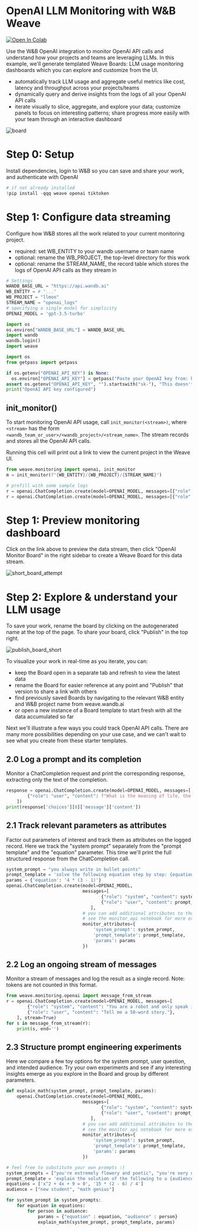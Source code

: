 # OpenAI LLM Monitoring with W&B Weave

[![Open In Colab](https://colab.research.google.com/assets/colab-badge.svg)](https://colab.research.google.com/github/wandb/weave/blob/master/examples/monitoring/openai_client_quickstart.ipynb)

Use the W&B OpenAI integration to monitor OpenAI API calls and understand how your projects and teams are leveraging LLMs.
In this example, we'll generate templated Weave Boards: LLM usage monitoring dashboards which you can explore and customize from the UI.
 
* automatically track LLM usage and aggregate useful metrics like  cost, latency and throughput across your projects/teams
* dynamically query and derive insights from the logs of all your OpenAI API calls
* iterate visually to slice, aggregate, and explore your data; customize panels to focus on interesting patterns; share progress more easily with your team through an interactive dashboard

![board](https://raw.githubusercontent.com/wandb/weave/master/docs/assets/full_board_view.png)

# Step 0: Setup

Install dependencies, login to W&B so you can save and share your work, and authenticate with OpenAI


```python
# if not already installed
!pip install -qqq weave openai tiktoken
```

# Step 1: Configure data streaming

Configure how W&B stores all the work related to your current monitoring project.
* required: set WB_ENTITY to your wandb username or team name
* optional: rename the WB_PROJECT, the top-level directory for this work
* optional: rename the STREAM_NAME, the record table which stores the logs of OpenAI API calls as they stream in


```python
# Settings
WANDB_BASE_URL = "https://api.wandb.ai"
WB_ENTITY = # "..."
WB_PROJECT = "llmon"
STREAM_NAME = "openai_logs"
# specifying a single model for simplicity
OPENAI_MODEL = 'gpt-3.5-turbo'
```


```python
import os
os.environ["WANDB_BASE_URL"] = WANDB_BASE_URL
import wandb
wandb.login()
import weave
```


```python
import os
from getpass import getpass

if os.getenv("OPENAI_API_KEY") is None:
  os.environ["OPENAI_API_KEY"] = getpass("Paste your OpenAI key from: https://platform.openai.com/account/api-keys\n")
assert os.getenv("OPENAI_API_KEY", "").startswith("sk-"), "This doesn't look like a valid OpenAI API key"
print("OpenAI API key configured")
```

## init_monitor()

To start monitoring OpenAI API usage, call `init_monitor(<stream>)`, where `<stream>` has the form `<wandb_team_or_user>/<wandb_project>/<stream_name>`. The stream records and stores all the OpenAI API calls.

Running this cell will print out a link to view the current project in the Weave UI.


```python
from weave.monitoring import openai, init_monitor
m = init_monitor(f"{WB_ENTITY}/{WB_PROJECT}/{STREAM_NAME}")

# prefill with some sample logs
r = openai.ChatCompletion.create(model=OPENAI_MODEL, messages=[{"role": "user", "content": "hello world!"}])
r = openai.ChatCompletion.create(model=OPENAI_MODEL, messages=[{"role": "user", "content": "what is 2+2?"}])
```

# Step 1: Preview monitoring dashboard

Click on the link above to preview the data stream, then click "OpenAI Monitor Board" in the right sidebar to create a Weave Board for this data stream.

![short_board_attempt](https://raw.githubusercontent.com/wandb/weave/master/docs/assets/short_board_attempt.gif)

# Step 2: Explore & understand your LLM usage

To save your work, rename the board by clicking on the autogenerated name at the top of the page. To share your board, click \"Publish\" in the top right.

![publish_board_short](https://raw.githubusercontent.com/wandb/weave/master/docs/assets/publish_board_short.gif)

To visualize your work in real-time as you iterate, you can:
* keep the Board open in a separate tab and refresh to view the latest data
* rename the Board for easier reference at any point and \"Publish\" that version to share a link with others
* find previously saved Boards by navigating to the relevant W&B entity and W&B project name from weave.wandb.ai
* or open a new instance of a Board template to start fresh with all the data accumulated so far


Next we'll illustrate a few ways you could track OpenAI API calls. There are many more possibilities depending on your use case, and we can't wait to see what you create from these starter templates.

## 2.0 Log a prompt and its completion

Monitor a ChatCompletion request and print the corresponding response, extracting only the text of the completion.


```python
response = openai.ChatCompletion.create(model=OPENAI_MODEL, messages=[
        {"role": "user", "content": f"What is the meaning of life, the universe, and everything?"},
    ])
print(response['choices'][0]['message']['content'])
```

## 2.1 Track relevant parameters as attributes

Factor out parameters of interest and track them as attributes on the logged record.
Here we track the "system prompt" separately from the "prompt template" and the "equation" parameter. This time we'll print the full structured response from the ChatCompletion call.


```python
system_prompt = "you always write in bullet points"
prompt_template = 'solve the following equation step by step: {equation}'
params = {'equation': '4 * (3 - 1)'}
openai.ChatCompletion.create(model=OPENAI_MODEL,
                             messages=[
                                    {"role": "system", "content": system_prompt},
                                    {"role": "user", "content": prompt_template.format(**params)},
                                ],
                             # you can add additional attributes to the logged record
                             # see the monitor_api notebook for more examples
                             monitor_attributes={
                                 'system_prompt': system_prompt,
                                 'prompt_template': prompt_template,
                                 'params': params
                             })
```

## 2.2 Log an ongoing stream of messages

Monitor a stream of messages and log the result as a single record. Note: tokens are not counted in this format.


```python
from weave.monitoring.openai import message_from_stream
r = openai.ChatCompletion.create(model=OPENAI_MODEL, messages=[
        {"role": "system", "content": "You are a robot and only speak in robot, like beep bloop bop."},
        {"role": "user", "content": "Tell me a 50-word story."},
    ], stream=True)
for s in message_from_stream(r):
    print(s, end='')
```

## 2.3 Structure prompt engineering experiments

Here we compare a few toy options for the system prompt, user question, and intended audience. Try your own experiments and see if any interesting insights emerge as you explore in the Board and group by different parameters.


```python
def explain_math(system_prompt, prompt_template, params):
    openai.ChatCompletion.create(model=OPENAI_MODEL,
                             messages=[
                                    {"role": "system", "content": system_prompt},
                                    {"role": "user", "content": prompt_template.format(**params)},
                                ],
                             # you can add additional attributes to the logged record
                             # see the monitor_api notebook for more examples
                             monitor_attributes={
                                 'system_prompt': system_prompt,
                                 'prompt_template': prompt_template,
                                 'params': params
                             })
```


```python
# feel free to substitute your own prompts :)
system_prompts = ["you're extremely flowery and poetic", "you're very direct and precise", "balance brevity with insight"]
prompt_template = 'explain the solution of the following to a {audience}: {equation}'
equations = ['x^2 + 4x + 9 = 0', '15 * (2 - 6) / 4']
audience = ["new student", "math genius"]

for system_prompt in system_prompts:
    for equation in equations:
        for person in audience:
            params = {"equation" : equation, "audience" : person}
            explain_math(system_prompt, prompt_template, params) 
```
